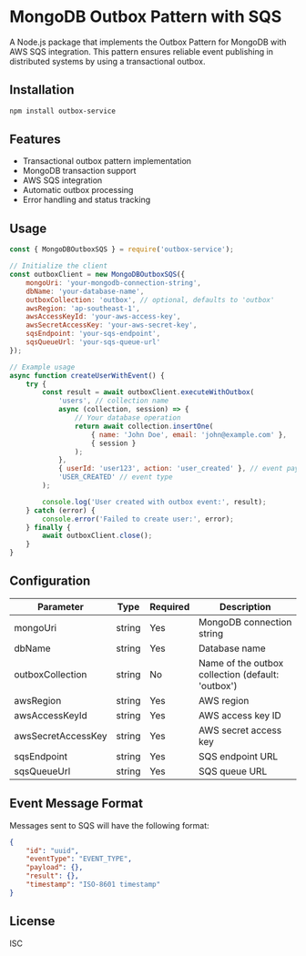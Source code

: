 # MongoDB Outbox Pattern with SQS

A Node.js package that implements the Outbox Pattern for MongoDB with AWS SQS integration. This pattern ensures reliable event publishing in distributed systems by using a transactional outbox.

## Installation

```bash
npm install outbox-service
```

## Features

- Transactional outbox pattern implementation
- MongoDB transaction support
- AWS SQS integration
- Automatic outbox processing
- Error handling and status tracking

## Usage

```javascript
const { MongoDBOutboxSQS } = require('outbox-service');

// Initialize the client
const outboxClient = new MongoDBOutboxSQS({
    mongoUri: 'your-mongodb-connection-string',
    dbName: 'your-database-name',
    outboxCollection: 'outbox', // optional, defaults to 'outbox'
    awsRegion: 'ap-southeast-1',
    awsAccessKeyId: 'your-aws-access-key',
    awsSecretAccessKey: 'your-aws-secret-key',
    sqsEndpoint: 'your-sqs-endpoint',
    sqsQueueUrl: 'your-sqs-queue-url'
});

// Example usage
async function createUserWithEvent() {
    try {
        const result = await outboxClient.executeWithOutbox(
            'users', // collection name
            async (collection, session) => {
                // Your database operation
                return await collection.insertOne(
                    { name: 'John Doe', email: 'john@example.com' },
                    { session }
                );
            },
            { userId: 'user123', action: 'user_created' }, // event payload
            'USER_CREATED' // event type
        );

        console.log('User created with outbox event:', result);
    } catch (error) {
        console.error('Failed to create user:', error);
    } finally {
        await outboxClient.close();
    }
}
```

## Configuration

| Parameter | Type | Required | Description |
|-----------|------|----------|-------------|
| mongoUri | string | Yes | MongoDB connection string |
| dbName | string | Yes | Database name |
| outboxCollection | string | No | Name of the outbox collection (default: 'outbox') |
| awsRegion | string | Yes | AWS region |
| awsAccessKeyId | string | Yes | AWS access key ID |
| awsSecretAccessKey | string | Yes | AWS secret access key |
| sqsEndpoint | string | Yes | SQS endpoint URL |
| sqsQueueUrl | string | Yes | SQS queue URL |

## Event Message Format

Messages sent to SQS will have the following format:

```json
{
    "id": "uuid",
    "eventType": "EVENT_TYPE",
    "payload": {},
    "result": {},
    "timestamp": "ISO-8601 timestamp"
}
```

## License

ISC